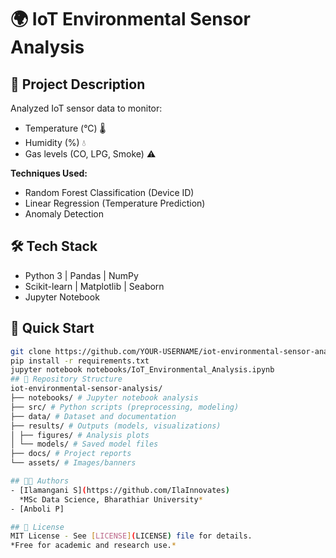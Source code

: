 # 🌍 IoT Environmental Sensor Analysis

## 📝 Project Description
Analyzed IoT sensor data to monitor:
- Temperature (°C) 🌡️  
- Humidity (%) 💧  
- Gas levels (CO, LPG, Smoke) ⚠️  

**Techniques Used:**
- Random Forest Classification (Device ID)
- Linear Regression (Temperature Prediction)
- Anomaly Detection

## 🛠️ Tech Stack
- Python 3 | Pandas | NumPy
- Scikit-learn | Matplotlib | Seaborn
- Jupyter Notebook

## 🚀 Quick Start
```bash
git clone https://github.com/YOUR-USERNAME/iot-environmental-sensor-analysis.git
pip install -r requirements.txt
jupyter notebook notebooks/IoT_Environmental_Analysis.ipynb
## 📂 Repository Structure
iot-environmental-sensor-analysis/
├── notebooks/ # Jupyter notebook analysis
├── src/ # Python scripts (preprocessing, modeling)
├── data/ # Dataset and documentation
├── results/ # Outputs (models, visualizations)
│ ├── figures/ # Analysis plots
│ └── models/ # Saved model files
├── docs/ # Project reports
└── assets/ # Images/banners

## 👩‍💻 Authors
- [Ilamangani S](https://github.com/IlaInnovates)  
  *MSc Data Science, Bharathiar University*  
- [Anboli P]

## 📜 License
MIT License - See [LICENSE](LICENSE) file for details.  
*Free for academic and research use.*
